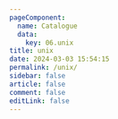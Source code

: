 ```yaml
---
pageComponent:
  name: Catalogue
  data:
    key: 06.unix
title: unix
date: 2024-03-03 15:54:15
permalink: /unix/
sidebar: false
article: false
comment: false
editLink: false
---
```

